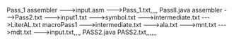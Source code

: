 Pass_1 assembler
  --->input.asm
  --->Pass_1.txt,,,,
PassII.java assembler
  --->Pass2.txt
  --->input1.txt
  --->symbol.txt
  --->intermediate.txt
  --->LiterAL.txt
macroPass1
   --->intermediate.txt
   --->ala.txt
   --->mnt.txt
   --->mdt.txt
   --->input.txt,,,,
 PASS2.java
   PASS2.txt,,,,,,

